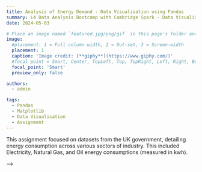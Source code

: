```yaml
---
title: Analysis of Energy Demand - Data Visualisation using Pandas 
summary: L4 Data Analysis Bootcamp with Cambridge Spark - Data Visualisation assignment. #shows on the homepage
date: 2024-05-03

# Place an image named `featured.jpg/png/gif` in this page's folder and customize its options here.
image:
  #placement: 1 = Full column width, 2 = Out-set, 3 = Screen-width 
  placement: 1
  caption: 'Image credit: [**giphy**](https://www.giphy.com/)'
  #focal point = Smart, Center, TopLeft, Top, TopRight, Left, Right, BottomLeft, Bottom, or BottomRight
  focal_point: 'Smart'
  preview_only: false

authors:
  - admin

tags:
  - Pandas
  - Matplotlib
  - Data Visualisation
  - Assignment
---
```

This assignment focused on datasets from the UK government, detailing energy consumption across various sectors of industry. This included Electricity, Natural
Gas, and Oil energy consumptions (measured in kwh).
<!-- 
- intro/summary

Within this assignment I...

<!-- Before we were able to perform any data analysis, some data cleansing was required which was the focus of this project. What do I mean by data cleansing? That is the removal of missing or incorrect values, and superfluous data. Transforming some of the data involved changing data types which allowed me to utilise arithmetic operators to create new columns within the data set before analysis took place. -->
<!-- 
### Importing Libraries

To begin with, I first need to import some python libraries; **Pandas** and `Matplotlib` (or more specifically, pyplot):
```python
import pandas as pd
from matplotlib import pyplot as plt
```
I also added the following code which sets the logging level to 'ERROR', meaning that only errors and critical messages will be logged and I won't receive debug, info, or warning log messages. 

```python
from matplotlib.axes._axes import _log as matplotlib_axes_logger
matplotlib_axes_logger.setLevel('ERROR')
```

### Data Collection

Using the following code, I was able to 


![screen reader text](screenshot-1.png "screenshot-1")


```python 

``` 

### 



###


###


###


###


### 

###


### Aftermath - What did I learn? --> -->

